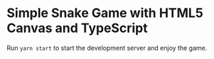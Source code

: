 # Simple Snake Game with HTML5 Canvas and TypeScript

Run `yarn start` to start the development server and enjoy the game.

